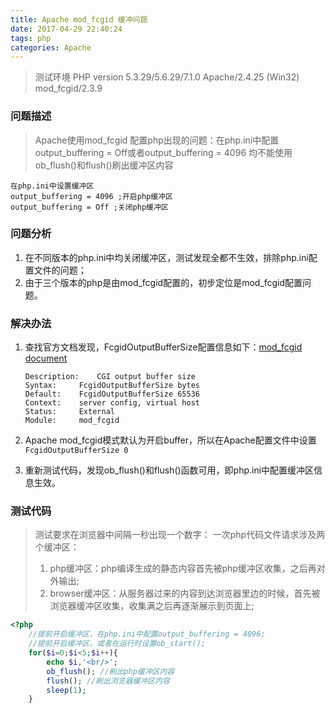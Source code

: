 ```yaml
---
title: Apache mod_fcgid 缓冲问题
date: 2017-04-29 22:40:24
tags: php
categories: Apache
---
```


> 测试环境
> PHP version 5.3.29/5.6.29/7.1.0
> Apache/2.4.25 (Win32) mod_fcgid/2.3.9

### 问题描述
> Apache使用mod_fcgid 配置php出现的问题：在php.ini中配置output_buffering = Off或者output_buffering = 4096 均不能使用ob_flush()和flush()刷出缓冲区内容
	
	在php.ini中设置缓冲区
	output_buffering = 4096 ;开启php缓冲区
	output_buffering = Off ;关闭php缓冲区
	

### 问题分析

1. 在不同版本的php.ini中均关闭缓冲区，测试发现全都不生效，排除php.ini配置文件的问题；
2. 由于三个版本的php是由mod_fcgid配置的，初步定位是mod_fcgid配置问题。


### 解决办法

1. 查找官方文档发现，FcgidOutputBufferSize配置信息如下：[mod_fcgid document](http://httpd.apache.org/mod_fcgid/mod/mod_fcgid.html)
	```
    Description:	CGI output buffer size
    Syntax:		FcgidOutputBufferSize bytes
    Default:	FcgidOutputBufferSize 65536
    Context:	server config, virtual host
    Status:		External
    Module:		mod_fcgid
	```

2. Apache mod_fcgid模式默认为开启buffer，所以在Apache配置文件中设置 `FcgidOutputBufferSize 0` 
3. 重新测试代码，发现ob_flush()和flush()函数可用，即php.ini中配置缓冲区信息生效。

### 测试代码
> 测试要求在浏览器中间隔一秒出现一个数字：
> 一次php代码文件请求涉及两个缓冲区：
> 
> 1. php缓冲区：php编译生成的静态内容首先被php缓冲区收集，之后再对外输出;
> 2. browser缓冲区：从服务器过来的内容到达浏览器里边的时候，首先被浏览器缓冲区收集，收集满之后再逐渐展示到页面上;

```php
<?php
    //提前开启缓冲区，在php.ini中配置output_buffering = 4096;
    //提前开启缓冲区，或者在运行时设置ob_start();
    for($i=0;$i<5;$i++){
        echo $i,'<br/>';
        ob_flush(); //刷出php缓冲区内容
        flush(); //刷出浏览器缓冲区内容 
        sleep(1);
    }


```